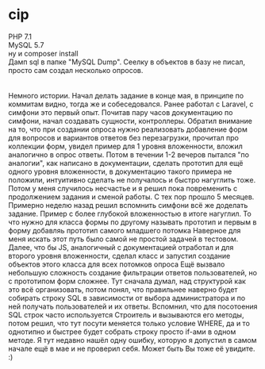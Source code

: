 # cip

PHP 7.1<br>
MySQL 5.7<br>
ну и сomposer install<br>
Дамп sql в папке "MySQL Dump". Сеелку в объектов в базу не писал, просто сам создал несколько опросов.<br><br><br>
Немного истории. Начал делать задание в конце мая,  в принципе по коммитам видно, тогда же и собеседовался.
Ранее работал с Laravel, с симфони это первый опыт.
Почитав пару часов документацию по симфони, начал создавать сущности, контроллеры.
Обратил внимание на то, что при создании опроса нужно реализовать добавление форм для вопросов и вариантов ответов без перезагрузки, прочитал про коллекции форм, увидел пример для 1 уровня вложенности, вложил аналогично в опрос ответы.
Потом в течении 1-2 вечеров пытался "по аналогии", как написано в документации, сделать прототип для ещё одного уровня вложенности, в документацию такого примера не положили, интуитивно сделать не получалось и быстро нагуглить тоже.
Потом у меня случилось несчастье и я решил пока повременить с продолжением задания и сменой работы. С тех пор прошло 5 месяцев.
Примерно неделю назад решил вспомнить симфони всё же доделать задание.
Пример с более глубокой вложенностью в итоге нагуглил. То что нужно для класса формы по другому называть прототип и первым в форму добавляь прототип самого младшего потомка
Наверное для меня искать этот путь было самой не простой задачей в тестовом. 
Далее, что бы JS, аналогичный с документацией отработал и для второго уровня вложенности, сделал класс и запустил создание объектов этого класса для всех потомков опроса
Ещё вызвало небольшую сложность создание фильтрации ответов пользователей, но с прототипом форм сложнее.
Тут сначала думал, над структурой как это всё организовать, потом понял, что правильнее наверно будет собирать строку SQL в зависимости от выбора администратора
и по ней получать пользователей и их ответы. Вспомнил, что для посотоения SQL строк часто используется Строитель и вызываются его методы,
потом решил, что тут посути меняется только условие WHERE, да и то однотипно и быстрее будет собрать строку просто if-ами в одном методе.
Я тут недавно нашёл одну ошибку, которую я допустил в самом начале ещё в мае и не проверил себя. Может быть Вы тоже её увидите. :)
